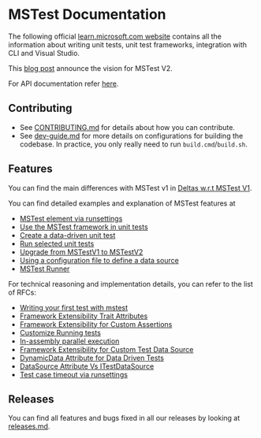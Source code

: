# MSTest Documentation

The following official [learn.microsoft.com website](https://learn.microsoft.com/visualstudio/test/unit-test-basics) contains all the information about writing unit tests, unit test frameworks, integration with CLI and Visual Studio.

This [blog post](https://devblogs.microsoft.com/devops/mstest-v2-now-and-ahead/) announce the vision for MSTest V2.

For API documentation refer [here](https://docs.microsoft.com/dotnet/api/microsoft.visualstudio.testtools.unittesting).

## Contributing

- See [CONTRIBUTING.md](../CONTRIBUTING.md) for details about how you can contribute.
- See [dev-guide.md](dev-guide.md) for more details on configurations for building the codebase. In practice, you only really need to run `build.cmd`/`build.sh`.

## Features

You can find the main differences with MSTest v1 in [Deltas w.r.t MSTest V1](delta-with-MSTestV1.md).

You can find detailed examples and explanation of MSTest features at

- [MSTest element via runsettings](https://learn.microsoft.com/visualstudio/test/configure-unit-tests-by-using-a-dot-runsettings-file#mstest-element)
- [Use the MSTest framework in unit tests](https://learn.microsoft.com/visualstudio/test/using-microsoft-visualstudio-testtools-unittesting-members-in-unit-tests)
- [Create a data-driven unit test](https://learn.microsoft.com/visualstudio/test/how-to-create-a-data-driven-unit-test)
- [Run selected unit tests](https://learn.microsoft.com/dotnet/core/testing/selective-unit-tests?pivots=mstest)
- [Upgrade from MSTestV1 to MSTestV2](https://learn.microsoft.com/visualstudio/test/mstest-update-to-mstestv2)
- [Using a configuration file to define a data source](https://learn.microsoft.com/visualstudio/test/walkthrough-using-a-configuration-file-to-define-a-data-source)
- [MSTest Runner](https://learn.microsoft.com/dotnet/core/testing/unit-testing-mstest-runner-intro)

For technical reasoning and implementation details, you can refer to the list of RFCs:

- [Writing your first test with mstest](https://learn.microsoft.com/dotnet/core/testing/unit-testing-with-mstest)
- [Framework Extensibility Trait Attributes](RFCs/001-Framework-Extensibility-Trait-Attributes.md)
- [Framework Extensibility for Custom Assertions](RFCs/002-Framework-Extensibility-Custom-Assertions.md)
- [Customize Running tests](RFCs/003-Customize-Running-Tests.md)
- [In-assembly parallel execution](RFCs/004-In-Assembly-Parallel-Execution.md)
- [Framework Extensibility for Custom Test Data Source](RFCs/005-Framework-Extensibility-Custom-DataSource.md)
- [DynamicData Attribute for Data Driven Tests](RFCs/006-DynamicData-Attribute.md)
- [DataSource Attribute Vs ITestDataSource](RFCs/007-DataSource-Attribute-VS-ITestDataSource.md)
- [Test case timeout via runsettings](RFCs/008-TestCase-Timeout.md)

## Releases

You can find all features and bugs fixed in all our releases by looking at [releases.md](releases.md).
